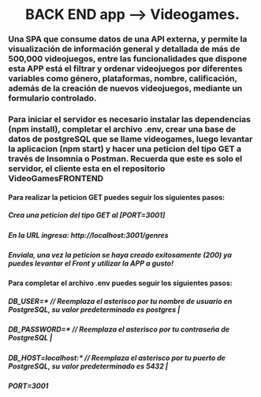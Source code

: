 <h1 align="center">BACK END app --> Videogames.</h1>

<h3>Una SPA que consume datos de una API externa, y permite la visualización de información general y detallada de más de 500,000 videojuegos, entre las funcionalidades que dispone esta APP está el filtrar y ordenar videojuegos por diferentes variables como género, plataformas, nombre, calificación, además de la creación de nuevos videojuegos, mediante un formulario controlado.</h3>

<h3>Para iniciar el servidor es necesario instalar las dependencias (npm install), completar el archivo .env, crear una base de datos de postgreSQL que se llame videogames, luego levantar la aplicacion (npm start) y hacer una peticion del tipo GET a través de Insomnia o Postman. Recuerda que este es solo el servidor, el cliente esta en el repositorio VideoGamesFRONTEND</h3>

<h4>Para realizar la peticion GET puedes seguir los siguientes pasos:</h4> 

<h5>Crea una peticion del tipo GET al [PORT=3001]</h5>
<h5>En la URL ingresa: http://localhost:3001/genres</h5>
<h5>Enviala, una vez la peticion se haya creado exitosamente (200) ya puedes levantar el Front y utilizar la APP a gusto!</h5>

<h4>Para completar el archivo .env puedes seguir los siguientes pasos:</h4> 

<h5>DB_USER=*  // Reemplaza el asterisco por tu nombre de usuario en PostgreSQL, su valor predeterminado es postgres |</h5>
<h5>DB_PASSWORD=*  // Reemplaza el asterisco por tu contraseña de PostgreSQL |</h5>
<h5>DB_HOST=localhost:*  // Reemplaza el asterisco por tu puerto de PostgreSQL, su valor predeterminado es 5432 |</h5>
<h5>PORT=3001</h5>
